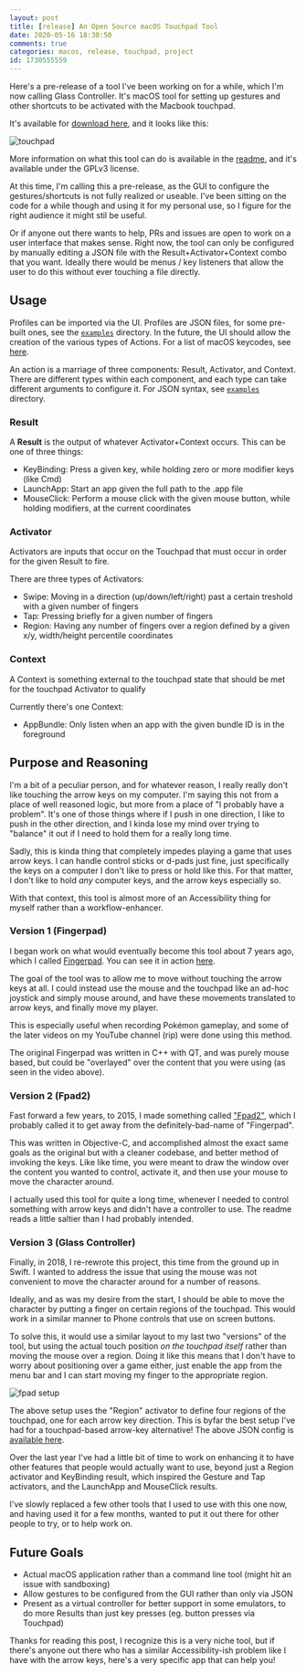 ```yaml
---
layout: post
title: [release] An Open Source macOS Touchpad Tool
date: 2020-05-16 18:30:50
comments: true
categories: macos, release, touchpad, project
id: 1730555559
---
```


Here's a pre-release of a tool I've been working on for a while, which I'm now calling Glass Controller. It's macOS tool for setting up gestures and other shortcuts to be activated with the Macbook touchpad.

It's available for [download here](https://github.com/vgmoose/GlassController/releases), and it looks like this:

![touchpad](https://camo.githubusercontent.com/5e5b3ea93626f51384681405002a279d2988a2ef/68747470733a2f2f692e696d6775722e636f6d2f436b6f473048492e706e67)

More information on what this tool can do is available in the [readme](https://github.com/vgmoose/GlassController), and it's available under the GPLv3 license.

At this time, I'm calling this a pre-release, as the GUI to configure the gestures/shortcuts is not fully realized or useable. I've been sitting on the code for a while though and using it for my personal use, so I figure for the right audience it might stil be useful.

Or if anyone out there wants to help, PRs and issues are open to work on a user interface that makes sense. Right now, the tool can only be configured by manually editing a JSON file with the Result+Activator+Context combo that you want. Ideally there would be menus / key listeners that allow the user to do this without ever touching a file directly.

## Usage
Profiles can be imported via the UI. Profiles are JSON files, for some pre-built ones, see the [`examples`](https://github.com/vgmoose/GlassController/tree/master/examples) directory. In the future, the UI should allow the creation of the various types of Actions. For a list of macOS keycodes, see [here](https://stackoverflow.com/a/16125341).

An action is a marriage of three components: Result, Activator, and Context. There are different types within each component, and each type can take different arguments to configure it. For JSON syntax, see [`examples`](https://github.com/vgmoose/GlassController/tree/master/examples) directory.

### Result
A **Result** is the output of whatever Activator+Context occurs. This can be one of three things:
- KeyBinding: Press a given key, while holding zero or more modifier keys (like Cmd)
- LaunchApp: Start an app given the full path to the .app file
- MouseClick: Perform a mouse click with the given mouse button, while holding modifiers, at the current coordinates

### Activator
Activators are inputs that occur on the Touchpad that must occur in order for the given Result to fire.

There are three types of Activators:
- Swipe: Moving in a direction (up/down/left/right) past a certain treshold with a given number of fingers
- Tap: Pressing briefly for a given number of fingers
- Region: Having any number of fingers over a region defined by a given x/y, width/height percentile coordinates

### Context
A Context is something external to the touchpad state that should be met for the touchpad Activator to qualify

Currently there's one Context:
- AppBundle: Only listen when an app with the given bundle ID is in the foreground

## Purpose and Reasoning
I'm a bit of a peculiar person, and for whatever reason, I really really don't like touching the arrow keys on my computer. I'm saying this not from a place of well reasoned logic, but more from a place of "I probably have a problem". It's one of those things where if I push in one direction, I like to push in the other direction, and I kinda lose my mind over trying to "balance" it out if I need to hold them for a really long time.

Sadly, this is kinda thing that completely impedes playing a game that uses arrow keys. I can handle control sticks or d-pads just fine, just specifically the keys on a computer I don't like to press or hold like this. For that matter, I don't like to hold _any_ computer keys, and the arrow keys especially so.

With that context, this tool is almost more of an Accessibility thing for myself rather than a workflow-enhancer.

### Version 1 (Fingerpad)
I began work on what would eventually become this tool about 7 years ago, which I called [Fingerpad](https://github.com/vgmoose/fingerpad). You can see it in action [here](https://www.youtube.com/watch?v=4flLrTUxZrw).

The goal of the tool was to allow me to move without touching the arrow keys at all. I could instead use the mouse and the touchpad like an ad-hoc joystick and simply mouse around, and have these movements translated to arrow keys, and finally move my player.

This is especially useful when recording Pokémon gameplay, and some of the later videos on my YouTube channel (rip) were done using this method.

The original Fingerpad was written in C++ with QT, and was purely mouse based, but could be "overlayed" over the content that you were using (as seen in the video above).

### Version 2 (Fpad2)
Fast forward a few years, to 2015, I made something called ["Fpad2"](https://github.com/vgmoose/fpad2), which I probably called it to get away from the definitely-bad-name of "Fingerpad".

This was written in Objective-C, and accomplished almost the exact same goals as the original but with a cleaner codebase, and better method of invoking the keys. Like like time, you were meant to draw the window over the content you wanted to control, activate it, and then use your mouse to move the character around.

I actually used this tool for quite a long time, whenever I needed to control something with arrow keys and didn't have a controller to use. The readme reads a little saltier than I had probably intended.

### Version 3 (Glass Controller)
Finally, in 2018, I re-rewrote this project, this time from the ground up in Swift. I wanted to address the issue that using the mouse was not convenient to move the character around for a number of reasons.

Ideally, and as was my desire from the start, I should be able to move the character by putting a finger on certain regions of the touchpad. This would work in a similar manner to Phone controls that use on screen buttons.

To solve this, it would use a similar layout to my last two "versions" of the tool, but using the actual touch position _on the touchpad itself_ rather than moving the mouse over a region. Doing it like this means that I don't have to worry about positioning over a game either, just enable the app from the menu bar and I can start moving my finger to the appropriate region.

![fpad setup](https://camo.githubusercontent.com/9707c3ec1ecea8121cc5e084301f52a9a9bfd23e/68747470733a2f2f692e696d6775722e636f6d2f4a6531633541322e706e67)

The above setup uses the "Region" activator to define four regions of the touchpad, one for each arrow key direction. This is byfar the best setup I've had for a touchpad-based arrow-key alternative! The above JSON config is [available here](https://github.com/vgmoose/GlassController/blob/master/examples/GlassConPrefs_Fingerpad.json).

Over the last year I've had a little bit of time to work on enhancing it to have other features that people would actually want to use, beyond just a Region activator and KeyBinding result, which inspired the Gesture and Tap activators, and the LaunchApp and MouseClick results.

I've slowly replaced a few other tools that I used to use with this one now, and having used it for a few months, wanted to put it out there for other people to try, or to help work on.

## Future Goals
- Actual macOS application rather than a command line tool (might hit an issue with sandboxing)
- Allow gestures to be configured from the GUI rather than only via JSON
- Present as a virtual controller for better support in some emulators, to do more Results than just key presses (eg. button presses via Touchpad)

Thanks for reading this post, I recognize this is a very niche tool, but if there's anyone out there who has a similar Accessibility-ish problem like I have with the arrow keys, here's a very specific app that can help you!